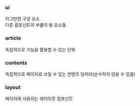 ### ui

자그만한 구성 요소.  
다른 컴포넌트의 부품이 될 요소들

### article

독립적으로 기능을 활용할 수 있는 단위

### contents

독립적으로 페이지로 쓰일 수 있는 컨텐츠 덩어리(순수하지 않을 수 있음)

### layout

페이지에 사용되는 레이아웃 컴포넌트